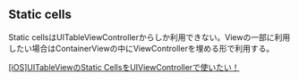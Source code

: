 ## Static cells

Static cellsはUITableViewControllerからしか利用できない。Viewの一部に利用したい場合はContainerViewの中にViewControllerを埋める形で利用する。

[[iOS]UITableViewのStatic CellsをUIViewControllerで使いたい！](https://dev.classmethod.jp/smartphone/iphone/uitableviewcontroller-in-containerview-on-uiviewcontroller/)
